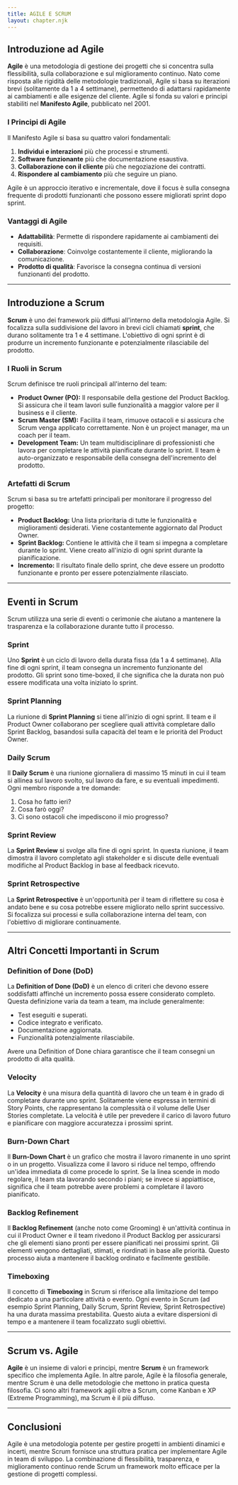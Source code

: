 ```yaml
---
title: AGILE E SCRUM
layout: chapter.njk
---
```


## Introduzione ad Agile
**Agile** è una metodologia di gestione dei progetti che si concentra sulla flessibilità, sulla collaborazione e sul miglioramento continuo. Nato come risposta alle rigidità delle metodologie tradizionali, Agile si basa su iterazioni brevi (solitamente da 1 a 4 settimane), permettendo di adattarsi rapidamente ai cambiamenti e alle esigenze del cliente. Agile si fonda su valori e principi stabiliti nel **Manifesto Agile**, pubblicato nel 2001.

### I Principi di Agile
Il Manifesto Agile si basa su quattro valori fondamentali:
1. **Individui e interazioni** più che processi e strumenti.
2. **Software funzionante** più che documentazione esaustiva.
3. **Collaborazione con il cliente** più che negoziazione dei contratti.
4. **Rispondere al cambiamento** più che seguire un piano.

Agile è un approccio iterativo e incrementale, dove il focus è sulla consegna frequente di prodotti funzionanti che possono essere migliorati sprint dopo sprint.

### Vantaggi di Agile
- **Adattabilità**: Permette di rispondere rapidamente ai cambiamenti dei requisiti.
- **Collaborazione**: Coinvolge costantemente il cliente, migliorando la comunicazione.
- **Prodotto di qualità**: Favorisce la consegna continua di versioni funzionanti del prodotto.

---

## Introduzione a Scrum
**Scrum** è uno dei framework più diffusi all'interno della metodologia Agile. Si focalizza sulla suddivisione del lavoro in brevi cicli chiamati **sprint**, che durano solitamente tra 1 e 4 settimane. L'obiettivo di ogni sprint è di produrre un incremento funzionante e potenzialmente rilasciabile del prodotto.

### I Ruoli in Scrum
Scrum definisce tre ruoli principali all'interno del team:

- **Product Owner (PO):** Il responsabile della gestione del Product Backlog. Si assicura che il team lavori sulle funzionalità a maggior valore per il business e il cliente.
- **Scrum Master (SM):** Facilita il team, rimuove ostacoli e si assicura che Scrum venga applicato correttamente. Non è un project manager, ma un coach per il team.
- **Development Team:** Un team multidisciplinare di professionisti che lavora per completare le attività pianificate durante lo sprint. Il team è auto-organizzato e responsabile della consegna dell'incremento del prodotto.

### Artefatti di Scrum
Scrum si basa su tre artefatti principali per monitorare il progresso del progetto:

- **Product Backlog:** Una lista prioritaria di tutte le funzionalità e miglioramenti desiderati. Viene costantemente aggiornato dal Product Owner.
- **Sprint Backlog:** Contiene le attività che il team si impegna a completare durante lo sprint. Viene creato all'inizio di ogni sprint durante la pianificazione.
- **Incremento:** Il risultato finale dello sprint, che deve essere un prodotto funzionante e pronto per essere potenzialmente rilasciato.

---

## Eventi in Scrum
Scrum utilizza una serie di eventi o cerimonie che aiutano a mantenere la trasparenza e la collaborazione durante tutto il processo.

### Sprint
Uno **Sprint** è un ciclo di lavoro della durata fissa (da 1 a 4 settimane). Alla fine di ogni sprint, il team consegna un incremento funzionante del prodotto. Gli sprint sono time-boxed, il che significa che la durata non può essere modificata una volta iniziato lo sprint.

### Sprint Planning
La riunione di **Sprint Planning** si tiene all'inizio di ogni sprint. Il team e il Product Owner collaborano per scegliere quali attività completare dallo Sprint Backlog, basandosi sulla capacità del team e le priorità del Product Owner.

### Daily Scrum
Il **Daily Scrum** è una riunione giornaliera di massimo 15 minuti in cui il team si allinea sul lavoro svolto, sul lavoro da fare, e su eventuali impedimenti. Ogni membro risponde a tre domande:
1. Cosa ho fatto ieri?
2. Cosa farò oggi?
3. Ci sono ostacoli che impediscono il mio progresso?

### Sprint Review
La **Sprint Review** si svolge alla fine di ogni sprint. In questa riunione, il team dimostra il lavoro completato agli stakeholder e si discute delle eventuali modifiche al Product Backlog in base al feedback ricevuto.

### Sprint Retrospective
La **Sprint Retrospective** è un'opportunità per il team di riflettere su cosa è andato bene e su cosa potrebbe essere migliorato nello sprint successivo. Si focalizza sui processi e sulla collaborazione interna del team, con l'obiettivo di migliorare continuamente.

---

## Altri Concetti Importanti in Scrum

### Definition of Done (DoD)
La **Definition of Done (DoD)** è un elenco di criteri che devono essere soddisfatti affinché un incremento possa essere considerato completo. Questa definizione varia da team a team, ma include generalmente:
- Test eseguiti e superati.
- Codice integrato e verificato.
- Documentazione aggiornata.
- Funzionalità potenzialmente rilasciabile.

Avere una Definition of Done chiara garantisce che il team consegni un prodotto di alta qualità.

### Velocity
La **Velocity** è una misura della quantità di lavoro che un team è in grado di completare durante uno sprint. Solitamente viene espressa in termini di Story Points, che rappresentano la complessità o il volume delle User Stories completate. La velocità è utile per prevedere il carico di lavoro futuro e pianificare con maggiore accuratezza i prossimi sprint.

### Burn-Down Chart
Il **Burn-Down Chart** è un grafico che mostra il lavoro rimanente in uno sprint o in un progetto. Visualizza come il lavoro si riduce nel tempo, offrendo un'idea immediata di come procede lo sprint. Se la linea scende in modo regolare, il team sta lavorando secondo i piani; se invece si appiattisce, significa che il team potrebbe avere problemi a completare il lavoro pianificato.

### Backlog Refinement
Il **Backlog Refinement** (anche noto come Grooming) è un'attività continua in cui il Product Owner e il team rivedono il Product Backlog per assicurarsi che gli elementi siano pronti per essere pianificati nei prossimi sprint. Gli elementi vengono dettagliati, stimati, e riordinati in base alle priorità. Questo processo aiuta a mantenere il backlog ordinato e facilmente gestibile.

### Timeboxing
Il concetto di **Timeboxing** in Scrum si riferisce alla limitazione del tempo dedicato a una particolare attività o evento. Ogni evento in Scrum (ad esempio Sprint Planning, Daily Scrum, Sprint Review, Sprint Retrospective) ha una durata massima prestabilita. Questo aiuta a evitare dispersioni di tempo e a mantenere il team focalizzato sugli obiettivi.

---

## Scrum vs. Agile
**Agile** è un insieme di valori e principi, mentre **Scrum** è un framework specifico che implementa Agile. In altre parole, Agile è la filosofia generale, mentre Scrum è una delle metodologie che mettono in pratica questa filosofia. Ci sono altri framework agili oltre a Scrum, come Kanban e XP (Extreme Programming), ma Scrum è il più diffuso.

---

## Conclusioni
Agile è una metodologia potente per gestire progetti in ambienti dinamici e incerti, mentre Scrum fornisce una struttura pratica per implementare Agile in team di sviluppo. La combinazione di flessibilità, trasparenza, e miglioramento continuo rende Scrum un framework molto efficace per la gestione di progetti complessi.
